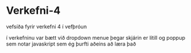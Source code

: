 # Verkefni-4

vefsíða fyrir verkefni 4 í vefþróun

í verkefninu var bætt við dropdown menue þegar skjárin er lítill og poppup sem notar javaskript sem ég þurfti aðeins að læra það
